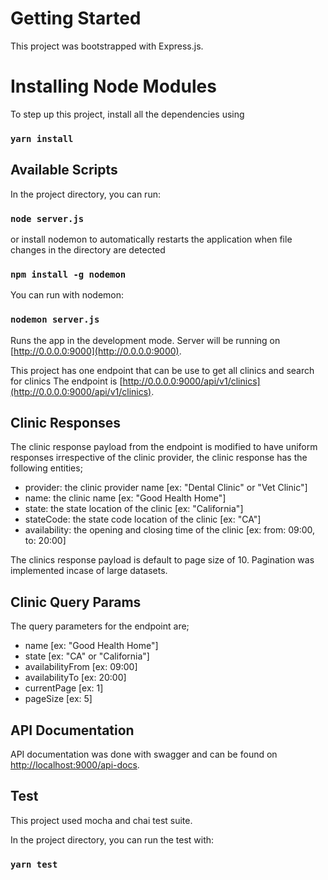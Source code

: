 # Getting Started

This project was bootstrapped with Express.js.

# Installing Node Modules

To step up this project, install all the dependencies using

### `yarn install`

## Available Scripts

In the project directory, you can run:

### `node server.js`

or install nodemon to automatically restarts the application 
when file changes in the directory are detected

### `npm install -g nodemon`

You can run with nodemon:

### `nodemon server.js`

Runs the app in the development mode.
Server will be running on [http://0.0.0.0:9000](http://0.0.0.0:9000).

This project has one endpoint that can be use to get all clinics and search for clinics
The endpoint is [http://0.0.0.0:9000/api/v1/clinics](http://0.0.0.0:9000/api/v1/clinics).

## Clinic Responses

The clinic response payload from the endpoint is modified to have uniform responses irrespective of the clinic provider,
the clinic response has the following entities;
- provider: the clinic provider name [ex: "Dental Clinic" or "Vet Clinic"]
- name: the clinic name [ex: "Good Health Home"]
- state: the state location of the clinic [ex: "California"]
- stateCode: the state code location of the clinic [ex: "CA"]
- availability: the opening and closing time of the clinic [ex: from: 09:00, to: 20:00]

The clinics response payload is default to page size of 10. 
Pagination was implemented incase of large datasets.

## Clinic Query Params

The query parameters for the endpoint are;
- name [ex: "Good Health Home"]
- state [ex: "CA" or "California"]
- availabilityFrom [ex: 09:00]
- availabilityTo [ex: 20:00]
- currentPage [ex: 1]
- pageSize [ex: 5]

## API Documentation 

API documentation was done with swagger and can be found on 
[http://localhost:9000/api-docs](http://localhost:9000/api-docs).

## Test

This project used mocha and chai test suite.

In the project directory, you can run the test with:

### `yarn test`

